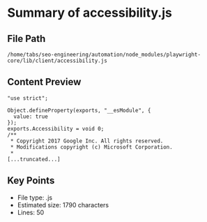 # Summary of accessibility.js
  
## File Path
`/home/tabs/seo-engineering/automation/node_modules/playwright-core/lib/client/accessibility.js`

## Content Preview
```
"use strict";

Object.defineProperty(exports, "__esModule", {
  value: true
});
exports.Accessibility = void 0;
/**
 * Copyright 2017 Google Inc. All rights reserved.
 * Modifications copyright (c) Microsoft Corporation.
 *
[...truncated...]
```

## Key Points
- File type: .js
- Estimated size: 1790 characters
- Lines: 50
